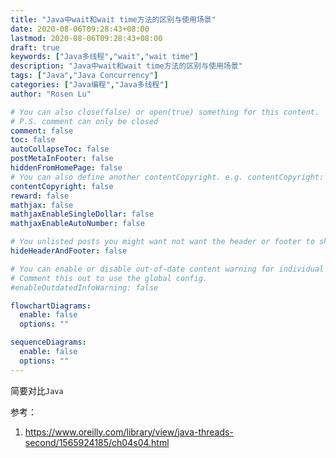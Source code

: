 ```yaml
---
title: "Java中wait和wait time方法的区别与使用场景"
date: 2020-08-06T09:28:43+08:00
lastmod: 2020-08-06T09:28:43+08:00
draft: true
keywords: ["Java多线程","wait","wait time"]
description: "Java中wait和wait time方法的区别与使用场景"
tags: ["Java","Java Concurrency"]
categories: ["Java编程","Java多线程"]
author: "Rosen Lu"

# You can also close(false) or open(true) something for this content.
# P.S. comment can only be closed
comment: false
toc: false
autoCollapseToc: false
postMetaInFooter: false
hiddenFromHomePage: false
# You can also define another contentCopyright. e.g. contentCopyright: "This is another copyright."
contentCopyright: false
reward: false
mathjax: false
mathjaxEnableSingleDollar: false
mathjaxEnableAutoNumber: false

# You unlisted posts you might want not want the header or footer to show
hideHeaderAndFooter: false

# You can enable or disable out-of-date content warning for individual post.
# Comment this out to use the global config.
#enableOutdatedInfoWarning: false

flowchartDiagrams:
  enable: false
  options: ""

sequenceDiagrams: 
  enable: false
  options: ""
---
```


简要对比`Java`

<!--more-->



参考：

1. https://www.oreilly.com/library/view/java-threads-second/1565924185/ch04s04.html